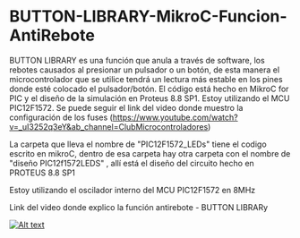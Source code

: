 # BUTTON-LIBRARY-MikroC-Funcion-AntiRebote
BUTTON LIBRARY es una función que anula a través de software, los rebotes causados al presionar un pulsador o un botón, de esta manera el microcontrolador que se utilice tendrá un lectura más estable en los pines donde esté colocado el pulsador/botón. El código está hecho en MikroC for PIC y el diseño de la simulación en Proteus 8.8 SP1. Estoy utilizando el MCU PIC12F1572.  Se puede seguir el link del video donde muestro la configuración de los fuses (https://www.youtube.com/watch?v=_uI3252q3eY&ab_channel=ClubMicrocontroladores)

La carpeta que lleva el nombre de "PIC12F1572_LEDs" tiene el codigo escrito en mikroC, dentro de esa carpeta hay otra carpeta con el nombre de "diseño PIC12f1572LEDS" , allí está el diseño del circuito hecho en PROTEUS 8.8 SP1

Estoy utilizando el oscilador interno del MCU PIC12F1572 en 8MHz

Link del video donde explico la función antirebote - BUTTON LIBRARy 

[![Alt text](https://img.youtube.com/vi/_uI3252q3eY&abb/0.jpg)](https://www.youtube.com/watch?v=_uI3252q3eY&ab)
